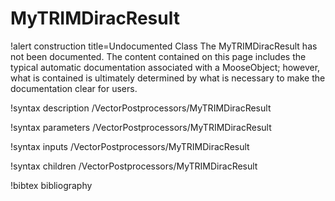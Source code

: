 <!-- MOOSE Documentation Stub: Remove this when content is added. -->

# MyTRIMDiracResult

!alert construction title=Undocumented Class
The MyTRIMDiracResult has not been documented. The content contained on this page includes the
typical automatic documentation associated with a MooseObject; however, what is contained is
ultimately determined by what is necessary to make the documentation clear for users.

!syntax description /VectorPostprocessors/MyTRIMDiracResult

!syntax parameters /VectorPostprocessors/MyTRIMDiracResult

!syntax inputs /VectorPostprocessors/MyTRIMDiracResult

!syntax children /VectorPostprocessors/MyTRIMDiracResult

!bibtex bibliography
